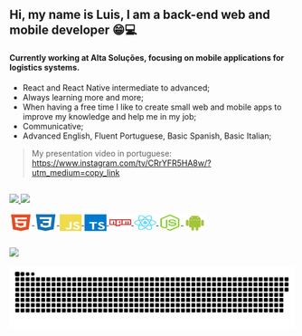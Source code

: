 ## Hi, my name is Luis, I am a back-end web and mobile developer 😁💻
#### Currently working at Alta Soluções, focusing on mobile applications for logistics systems.

- React and React Native intermediate to advanced;
- Always learning more and more;
- When having a free time I like to create small web and mobile apps to improve my knowledge and help me in my job;
- Communicative;
- Advanced English, Fluent Portuguese, Basic Spanish, Basic Italian;

> My presentation video in portuguese: https://www.instagram.com/tv/CRrYFR5HA8w/?utm_medium=copy_link 

##

 <div>
  <a href="https://github.com/luiys">
  <img height="180em" src="https://github-readme-stats.vercel.app/api?username=luiys&show_icons=true&theme=synthwave&include_all_commits=true&count_private=true"/>
  <img height="180em" src="https://github-readme-stats.vercel.app/api/top-langs/?username=luiys&layout=compact&langs_count=7&theme=synthwave"/>
</div>
  
  <div style="display: inline_block"><br>
    <img align="center" alt="LG-HTML" height="30" width="40" src="https://raw.githubusercontent.com/devicons/devicon/master/icons/html5/html5-plain.svg">
    <img align="center" alt="LG-CSS" height="30" width="40" src="https://raw.githubusercontent.com/devicons/devicon/master/icons/css3/css3-plain.svg">
    <img align="center" alt="LG-Js" height="30" width="40" src="https://raw.githubusercontent.com/devicons/devicon/master/icons/javascript/javascript-plain.svg">
    <img align="center" alt="LG-Ts" height="30" width="40" src="https://raw.githubusercontent.com/devicons/devicon/master/icons/typescript/typescript-plain.svg">
    <img align="center" alt="LG-NPM" height="30" width="40" src="https://raw.githubusercontent.com/devicons/devicon/master/icons/npm/npm-original-wordmark.svg">
    <img align="center" alt="LG-React" height="30" width="40" src="https://raw.githubusercontent.com/devicons/devicon/master/icons/react/react-original.svg">
    <img align="center" alt="LG-Node" height="30" width="40" src="https://raw.githubusercontent.com/devicons/devicon/master/icons/nodejs/nodejs-plain.svg">
    <img align="center" alt="LG-Android" height="30" width="40" src="https://raw.githubusercontent.com/devicons/devicon/master/icons/android/android-plain.svg">
  </div>
  
  ##
 
  <div>
    <a href = "mailto:luis.feitoza@altasolucoes.com.br"><img src="https://img.shields.io/badge/-Gmail-%23333?style=for-the-badge&logo=gmail&logoColor=red" target="_blank"></a>
    
   ![Snake animation](https://github.com/luiys/luiys/blob/output/github-contribution-grid-snake.svg)
   
  </div>
   
